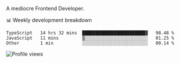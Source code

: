 A mediocre Frontend Developer.

📊 Weekly development breakdown
<!--START_SECTION:waka-->

```text
TypeScript   14 hrs 32 mins  ████████████████████████▓   98.48 %
JavaScript   11 mins         ▒░░░░░░░░░░░░░░░░░░░░░░░░   01.25 %
Other        1 min           ░░░░░░░░░░░░░░░░░░░░░░░░░   00.14 %
```

<!--END_SECTION:waka-->

<img src="https://gpvc.arturio.dev/iqbalfasri" alt="Profile views"/>
